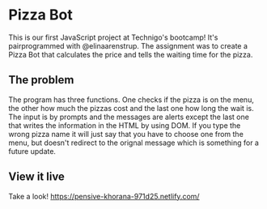 # Pizza Bot

This is our first JavaScript project at Technigo's bootcamp! It's pairprogrammed with @elinaarenstrup. 
The assignment was to create a Pizza Bot that calculates the price and tells the waiting time for the pizza. 

## The problem
The program has three functions. One checks if the pizza is on the menu, the other how much the pizzas cost and the last one how long the wait is. The input is by prompts and the messages are alerts except the last one that writes the information in the HTML by using DOM.
If you type the wrong pizza name it will just say that you have to choose one from the menu, but doesn't redirect to the orignal message which is something for a future update. 

## View it live

Take a look! 
https://pensive-khorana-971d25.netlify.com/
